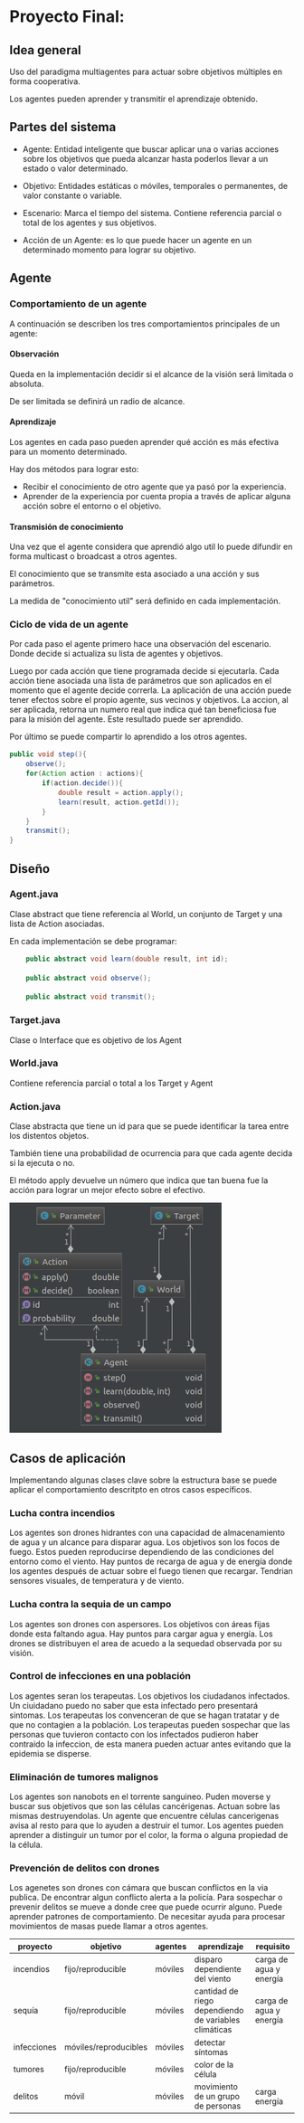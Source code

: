 # Proyecto Final:  

## Idea general
Uso del paradigma multiagentes para actuar sobre objetivos múltiples en forma cooperativa. 

Los agentes pueden aprender y transmitir el aprendizaje obtenido.

## Partes del sistema

- Agente: Entidad inteligente que buscar aplicar una o varias acciones sobre los objetivos que pueda alcanzar hasta poderlos llevar a un estado o valor determinado.

- Objetivo: Entidades estáticas o móviles, temporales o permanentes, de valor constante o variable.

- Escenario: 
Marca el tiempo del sistema. 
Contiene referencia parcial o total de los agentes y sus objetivos.

- Acción de un Agente: es lo que puede hacer un agente en un determinado momento para lograr su objetivo.

## Agente

### Comportamiento de un agente
A continuación se describen los tres comportamientos principales de un agente:


#### Observación
Queda en la implementación decidir si el alcance de la visión será limitada o absoluta.

De ser limitada se definirá un radio de alcance.

#### Aprendizaje
Los agentes en cada paso pueden aprender qué acción es más efectiva para un momento determinado. 

Hay dos métodos para lograr esto:
- Recibir el conocimiento de otro agente que ya pasó por la experiencia.
- Aprender de la experiencia por cuenta propia a través de aplicar alguna acción sobre el entorno o el objetivo.

#### Transmisión de conocimiento
Una vez que el agente considera que aprendió algo util lo puede difundir en forma multicast o broadcast a otros agentes.

El conocimiento que se transmite esta asociado a una acción y sus parámetros.

La medida de "conocimiento util" será definido en cada implementación.

### Ciclo de vida de un agente

Por cada paso el agente primero hace una observación del escenario. Donde decide si actualiza su lista de agentes y objetivos.

Luego por cada acción que tiene programada decide si ejecutarla. 
Cada acción tiene asociada una lista de parámetros que son aplicados en el momento que el agente decide correrla. 
La aplicación de una acción puede tener efectos sobre el propio agente, sus vecinos y objetivos.
La accion, al ser aplicada, retorna un numero real que indica qué tan beneficiosa fue para la misión del agente. Este resultado puede ser aprendido.

Por último se puede compartir lo aprendido a los otros agentes. 

~~~java
public void step(){
    observe();
    for(Action action : actions){
        if(action.decide()){
            double result = action.apply();
            learn(result, action.getId());
        }
    }
    transmit();
}
~~~


## Diseño

### Agent.java 
Clase abstract que tiene referencia al World, un conjunto de Target y una lista de Action asociadas.

En cada implementación se debe programar:  

~~~java
    public abstract void learn(double result, int id);

    public abstract void observe();

    public abstract void transmit();
~~~

### Target.java
Clase o Interface que es objetivo de los Agent

### World.java
Contiene referencia parcial o total a los Target y Agent

### Action.java
Clase abstracta que tiene un id para que se puede identificar la tarea entre los distentos objetos.

También tiene una probabilidad de ocurrencia para que cada agente decida si la ejecuta o no.

El método apply devuelve un número que indica que tan buena fue la acción para lograr un mejor efecto sobre el efectivo.

![Diagrama de clase](src/main/resources/images/class_diagram.png)


## Casos de aplicación
Implementando algunas clases clave sobre la estructura base se puede aplicar el comportamiento descritpto en otros casos específicos.

### Lucha contra incendios
Los agentes son drones hidrantes con una capacidad de almacenamiento de agua y un alcance para disparar agua.
Los objetivos son los focos de fuego. 
Estos pueden reproducirse dependiendo de las condiciones del entorno como el viento.
Hay puntos de recarga de agua y de energía donde los agentes después de actuar sobre el fuego tienen que recargar.
Tendrian sensores visuales, de temperatura y de viento.

### Lucha contra la sequia de un campo
Los agentes son drones con aspersores. 
Los objetivos con áreas fijas donde esta faltando agua.
Hay puntos para cargar agua y energía.
Los drones se distribuyen el area de acuedo a la sequedad observada por su visión.

### Control de infecciones en una población
Los agentes seran los terapeutas.
Los objetivos los ciudadanos infectados.
Un ciuidadano puedo no saber que esta infectado pero presentará sintomas.
Los terapeutas los convenceran de que se hagan tratatar y de que no contagien a la población.
Los terapeutas pueden sospechar que las personas que tuvieron contacto con los infectados pudieron haber contraido la infeccion, de esta manera pueden actuar antes evitando que la epidemia se disperse.

### Eliminación de tumores malignos
Los agentes son nanobots en el torrente sanguineo. 
Puden moverse y buscar sus objetivos que son las células cancérigenas. 
Actuan sobre las mismas destruyendolas.
Un agente que encuentre células cancerigenas avisa al resto para que lo ayuden a destruir el tumor.
Los agentes pueden aprender a distinguir un tumor por el color, la forma o alguna propiedad de la célula.

### Prevención de delitos con drones
Los agenetes son drones con cámara que buscan conflictos en la via publica.
De encontrar algun conflicto alerta a la policía. 
Para sospechar o prevenir delitos se mueve a donde cree que puede ocurrir alguno.
Puede aprender patrones de comportamiento.
De necesitar ayuda para procesar movimientos de masas puede llamar a otros agentes.


| proyecto    | objetivo              | agentes | aprendizaje                                           | requisito               |
|-------------|-----------------------|---------|-------------------------------------------------------|-------------------------|
| incendios   | fijo/reproducible     | móviles | disparo dependiente del viento                        | carga de agua y energía |
| sequía      | fijo/reproducible     | móviles | cantidad de riego dependiendo de variables climáticas | carga de agua y energía |
| infecciones | móviles/reproducibles | móviles | detectar síntomas                                     |                         |
| tumores     | fijo/reproducible     | móviles | color de la célula                 |               |
| delitos     | móvil                 | móviles | movimiento de un grupo de personas | carga energía |